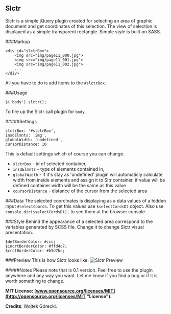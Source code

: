 Slctr
---

Slctr is a simple jQuery plugin created for selecting an area of graphic document and get coordinates of this selection. The view of selection is displayed as a simple transparent rectangle. Simple style is built on SASS.

###Markup 

    <div id="slctrBox">
        <img src="img/page11_000.jpg">
        <img src="img/page11_001.jpg">
        <img src="img/page11_002.jpg">
        ...
    </div>
    
All you have to do is add items to the ``#slctrBox``.

###Usage

    $('body').slctr();
    
To fire up the Slctr call plugin for ``body``.

#####Settings

    slctrBox: '#slctrBox',
    insdElmnts: 'img',
    globalWidth: 'undefined',
    cursorDistance: 10
    
This is default settings which of course you can change.

* ``slctrBox`` - id of selected container,
* ``insdElmnts`` - type of elements contained in, 
* ``globalWidth`` - if it's stay as 'undefined' plugin will automaticly calculate width from inside elements and assign it to Sltr container, if value will be defined container width will be the same as this value
* ``coursorDistance`` - distance of the cursor from the selected area

###Data
The selected coordinates is displaying as a data values of a hidden input ``#selectCoords``. To get this values use ``$selectCordsDt`` object. Also use ``console.dir($selectCordsDt);`` to see them at the browser console.

###Style
Behind the appearance of a selected area correspond to the variables generated by SCSS file. Change it to change Slctr visual presentation.

	$defBorderColor: #ccc;
	$incrtBorderColor: #ffd4c7;
	$crctBorderColor: #b5d7bc;
	

###Preview
This is how Slctr looks like.
![Slctr Preview](http://f.cl.ly/items/0a27451e3z253p3y3Z14/preview.jpg "Slctr Preview")

#####Notes
Please note that is 0.1 version. Feel free to use the plugin anywhere and any way you want. Let me know if you find a bug or if it is worth something to change. 

**MIT License: [www.opensource.org/licenses/MIT](http://opensource.org/licenses/MIT "License").**

**Credits**: Wojtek Górecki.
